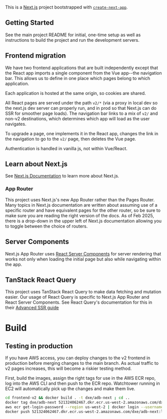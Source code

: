 This is a [Next.js](https://nextjs.org) project bootstrapped with [`create-next-app`](https://nextjs.org/docs/pages/api-reference/create-next-app).

## Getting Started

See the main project README for initial, one-time setup as well as instructions
to build the project and run the development servers.

## Frontend migration

We have two frontend applications that are built independently except that the
React app imports a single component from the Vue app--the navigation bar.
This allows us to define in one place which pages belong to which application.

Each application is hosted at the same origin, so cookies are shared.

All React pages are served under the path `v2/*` (via a proxy in local dev so
the next.js dev server can properly run, and in prod so that Next.js can do SSR
for smoother page loads). The navigation bar links to a mix of `v2/` and non-v2
destinations, which determines which app will load as the user navigates.

To upgrade a page, one implements it in the React app, changes the link in the
navigation to go to the `v2/` page, then deletes the Vue page.

Authentication is handled in vanilla js, not within Vue/React.

## Learn about Next.js

See [Next.js Documentation][next] to learn more about Next.js.

[next]: https://nextjs.org/docs

### App Router

This project uses Next.js's new App Router rather than the Pages Router. Many
topics in Next.js documentation are written about assuming use of a specific
router and have equivalent pages for the other router, so be sure to make sure
you are reading the right version of the docs. As of Feb 2025, there is a
drop-down in the upper left of Next.js documentation allowing you to toggle
between the choice of routers.

## Server Components

Next.js App Router uses [React Server Components][rsc] for server rendering that works
not only when loading the initial page but also while navigating within the app.

[rsc]: https://react.dev/reference/rsc/server-components

## TanStack React Query

This project uses TanStack React Query to make data fetching and mutation
easier. Our usage of React Query is specific to Next.js App Router and
React Server Components. See React Query's documentation for this in their
[Advanced SSR guide][rq-ssr]

[rq-ssr]: https://tanstack.com/query/latest/docs/framework/react/guides/advanced-ssr

# Build

## Testing in production

If you have AWS access, you can deploy changes to the v2 frontend in production
before merging changes to the main branch. As actual traffic to v2 pages
increases, this will become a riskier testing method.

First, build the images, assign the right tags for use in the AWS ECR repo,
log into the AWS CLI and then push to the ECR repo. Watchtower running in EC2
will automatically pick up the changes and make them live.

```bash
cd frontend-v2 && docker build . -t dxe/adb-next ; cd ..
docker tag dxe/adb-next 521324062467.dkr.ecr.us-west-2.amazonaws.com/dxe/adb-next
aws ecr get-login-password --region us-west-2 | docker login --username AWS --password-stdin 521324062467.dkr.ecr.us-west-2.amazonaws.com
docker push 521324062467.dkr.ecr.us-west-2.amazonaws.com/dxe/adb-next:latest
```
